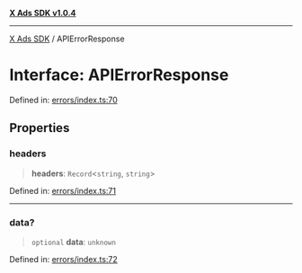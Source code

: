 [**X Ads SDK v1.0.4**](../README.md)

***

[X Ads SDK](../globals.md) / APIErrorResponse

# Interface: APIErrorResponse

Defined in: [errors/index.ts:70](https://github.com/kage1020/x-ads-sdk/blob/main/src/errors/index.ts#L70)

## Properties

### headers

> **headers**: `Record`\<`string`, `string`\>

Defined in: [errors/index.ts:71](https://github.com/kage1020/x-ads-sdk/blob/main/src/errors/index.ts#L71)

***

### data?

> `optional` **data**: `unknown`

Defined in: [errors/index.ts:72](https://github.com/kage1020/x-ads-sdk/blob/main/src/errors/index.ts#L72)
